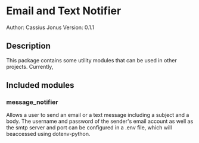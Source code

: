 # Email and Text Notifier

Author: Cassius Jonus
Version: 0.1.1

## Description

This package contains some utility modules that can be used in other projects. Currently,

## Included modules

### message_notifier

Allows a user to send an email or a text message including a subject and a body.
The username and password of the sender's email account as well as the smtp
server and port can be configured in a .env file, which will beaccessed using
dotenv-python.
